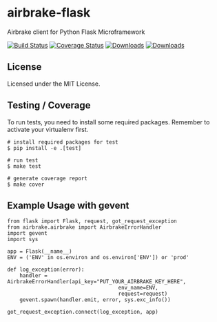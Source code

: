 airbrake-flask
==============

Airbrake client for Python Flask Microframework

[![Build Status](https://travis-ci.org/kienpham2000/airbrake-flask.png?branch=master)](https://travis-ci.org/kienpham2000/airbrake-flask) [![Coverage Status](https://coveralls.io/repos/kienpham2000/airbrake-flask/badge.png?branch=master)](https://coveralls.io/r/kienpham2000/airbrake-flask?branch=master) [![Downloads](https://pypip.in/d/airbrake-flask/badge.png)](https://crate.io/packages/airbrake-flask/) [![Downloads](https://pypip.in/v/airbrake-flask/badge.png)](https://crate.io/packages/airbrake-flask/)

License
-------
Licensed under the MIT License.

Testing / Coverage
------------------
To run tests, you need to install some required packages. Remember to activate your virtualenv first. 

	# install required packages for test
	$ pip install -e .[test]
	
	# run test
	$ make test
	
	# generate coverage report
	$ make cover
	

Example Usage with gevent
-------------------------
	from flask import Flask, request, got_request_exception
	from airbrake.airbrake import AirbrakeErrorHandler
	import gevent
	import sys
		
	app = Flask(__name__)
	ENV = ('ENV' in os.environ and os.environ['ENV']) or 'prod'

	def log_exception(error):
		handler = AirbrakeErrorHandler(api_key="PUT_YOUR_AIRBRAKE_KEY_HERE",
										env_name=ENV,
										request=request)
		gevent.spawn(handler.emit, error, sys.exc_info())

    got_request_exception.connect(log_exception, app)
